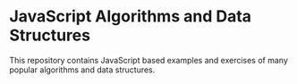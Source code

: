 # JavaScript Algorithms and Data Structures

This repository contains JavaScript based examples and exercises of many popular algorithms and data structures.
